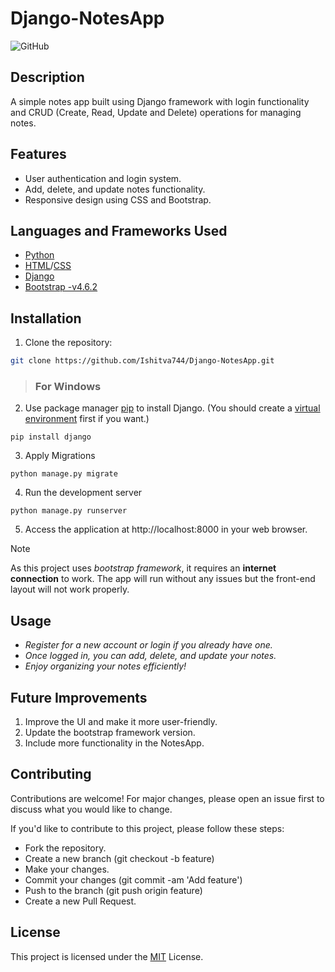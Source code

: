 # Django-NotesApp

![GitHub](https://img.shields.io/github/license/Ishitva744/Django-NotesApp)

## Description
A simple notes app built using Django framework with login functionality and CRUD (Create, Read, Update and Delete) operations for managing notes.

## Features

- User authentication and login system.
- Add, delete, and update notes functionality.
- Responsive design using CSS and Bootstrap.

## Languages and Frameworks Used
- [Python](https://www.python.org/doc/)
- [HTML](https://developer.mozilla.org/en-US/docs/Web/HTML)/[CSS](https://developer.mozilla.org/en-US/docs/Web/CSS) 
- [Django](https://www.djangoproject.com)
- [Bootstrap -v4.6.2](https://getbootstrap.com/docs/4.6/getting-started/introduction/)

## Installation

1. Clone the repository:

```bash
git clone https://github.com/Ishitva744/Django-NotesApp.git
```


> ### For Windows
2. Use package manager [pip](https://pip.pypa.io/en/stable/) to install Django. (You should create a [virtual environment](https://docs.python.org/3/library/venv.html) first if you want.)
```
pip install django
```
3. Apply Migrations
```
python manage.py migrate
```
4. Run the development server
```
python manage.py runserver
```
5. Access the application at http://localhost:8000 in your web browser.


> [!NOTE] 
> As this project uses  _bootstrap framework_, it requires an __internet connection__ to work. The app will run without any issues but the front-end layout will not work properly.


## Usage
- _Register for a new account or login if you already have one._
- _Once logged in, you can add, delete, and update your notes._
- _Enjoy organizing your notes efficiently!_

## Future Improvements
1. Improve the UI and make it more user-friendly.
2. Update the bootstrap framework version.
3. Include more functionality in the NotesApp.


## Contributing
Contributions are welcome! For major changes, please open an issue first
to discuss what you would like to change.

If you'd like to contribute to this project, please follow these steps:

- Fork the repository.
- Create a new branch (git checkout -b feature)
- Make your changes.
- Commit your changes (git commit -am 'Add feature')
- Push to the branch (git push origin feature)
- Create a new Pull Request.


## License
This project is licensed under the [MIT](https://choosealicense.com/licenses/mit/) License.


